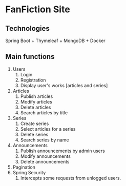 # FanFiction Site
## Technologies
Spring Boot + Thymeleaf + MongoDB + Docker
## Main functions
1. Users
   1. Login
   2. Registration
   3. Display user's works [articles and series]
2. Articles
   1. Publish articles
   2. Modify articles
   3. Delete articles
   4. Search articles by title
3. Series
   1. Create series
   2. Select articles for a series
   3. Delete series
   4. Search series by name
4. Announcements
   1. Publish announcements by admin users
   2. Modify announcements
   3. Delete announcements
5. Pagination
6. Spring Security
   1. Intercepts some requests from unlogged users.